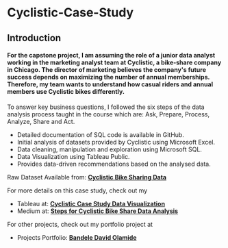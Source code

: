 # Cyclistic-Case-Study

## **Introduction**

#### For the capstone project, I am assuming the role of a junior data analyst working in the marketing analyst team at Cyclistic, a bike-share company in Chicago. The director of marketing believes the company's future success depends on maximizing the number of annual memberships. Therefore, my team wants to understand how casual riders and annual members use Cyclistic bikes differently.

To answer key business questions, I followed the six steps of the data analysis process taught in the course which are: Ask, Prepare, Process, Analyze, Share and Act.

- Detailed documentation of SQL code is available in GitHub.
- Initial analysis of datasets provided by Cyclistic using Microsoft Excel.
- Data cleaning, manipulation and exploration using Microsoft SQL.
- Data Visualization using Tableau Public.
- Provides data-driven recommendations based on the analysed data.

Raw Dataset Available from: **<a href="https://divvy-tripdata.s3.amazonaws.com/index.html" rel="nofollow">Cyclistic Bike Sharing Data</a>**

For more details on this case study, check out my 
- Tableau at: **<a href="https://public.tableau.com/app/profile/david.olamide.bandele/viz/BikeShareCyclisticCaseStudy/TRIPDATA" rel="nofollow">Cyclistic Case Study Data Visualization</a>**
- Medium at: **<a href="https://medium.com/@davidolamidebandele/cyclistic-bike-share-case-study-affa20a1f8c6" rel="nofollow">Steps for Cyclistic Bike Share Data Analysis</a>**


For other projects, check out my portfolio project at
- Projects Portfolio: **<a href="https://github.com/DataDetective3/DataDetective3.github.io" rel="nofollow">Bandele David Olamide</a>**
